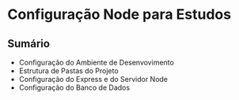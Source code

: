 # Configuração Node para Estudos

## Sumário

- Configuração do Ambiente de Desenvovimento
- Estrutura de Pastas do Projeto
- Configuração do Express e do Servidor Node
- Configuração do Banco de Dados
